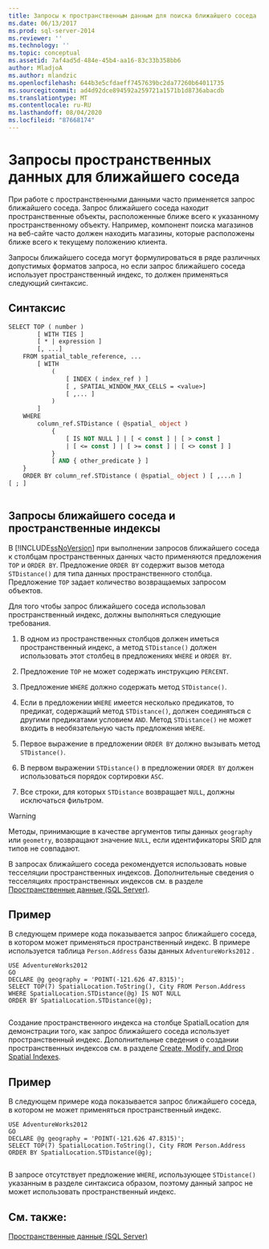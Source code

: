```yaml
---
title: Запросы к пространственным данным для поиска ближайшего соседа | Документация Майкрософт
ms.date: 06/13/2017
ms.prod: sql-server-2014
ms.reviewer: ''
ms.technology: ''
ms.topic: conceptual
ms.assetid: 7af4ad5d-484e-45b4-aa16-83c33b358bb6
author: MladjoA
ms.author: mlandzic
ms.openlocfilehash: 644b3e5cfdaeff7457639bc2da77260b64011735
ms.sourcegitcommit: ad4d92dce894592a259721a1571b1d8736abacdb
ms.translationtype: MT
ms.contentlocale: ru-RU
ms.lasthandoff: 08/04/2020
ms.locfileid: "87668174"
---
```

# <a name="query-spatial-data-for-nearest-neighbor"></a>Запросы пространственных данных для ближайшего соседа
  При работе с пространственными данными часто применяется запрос ближайшего соседа. Запрос ближайшего соседа находит пространственные объекты, расположенные ближе всего к указанному пространственному объекту. Например, компонент поиска магазинов на веб-сайте часто должен находить магазины, которые расположены ближе всего к текущему положению клиента.  
  
 Запросы ближайшего соседа могут формулироваться в ряде различных допустимых форматов запроса, но если запрос ближайшего соседа использует пространственный индекс, то должен применяться следующий синтаксис.  
  
## <a name="syntax"></a>Синтаксис  
  
```vb  
SELECT TOP ( number )  
        [ WITH TIES ]  
        [ * | expression ]   
        [, ...]  
    FROM spatial_table_reference, ...   
        [ WITH   
            (   
                [ INDEX ( index_ref ) ]   
                [ , SPATIAL_WINDOW_MAX_CELLS = <value>]   
                [ ,... ]   
            )   
        ]  
    WHERE   
        column_ref.STDistance ( @spatial_ object )   
            {   
                [ IS NOT NULL ] | [ < const ] | [ > const ]   
                | [ <= const ] | [ >= const ] | [ <> const ] ]   
            }  
            [ AND { other_predicate } ]   
    }  
    ORDER BY column_ref.STDistance ( @spatial_ object ) [ ,...n ]  
[ ; ]  
  
```  
  
## <a name="nearest-neighbor-query-and-spatial-indexes"></a>Запросы ближайшего соседа и пространственные индексы  
 В [!INCLUDE[ssNoVersion](../../includes/ssnoversion-md.md)] при выполнении запросов ближайшего соседа к столбцам пространственных данных часто применяются предложения `TOP` и `ORDER BY`. Предложение `ORDER BY` содержит вызов метода `STDistance()` для типа данных пространственного столбца. Предложение `TOP` задает количество возвращаемых запросом объектов.  
  
 Для того чтобы запрос ближайшего соседа использовал пространственный индекс, должны выполняться следующие требования.  
  
1.  В одном из пространственных столбцов должен иметься пространственный индекс, а метод `STDistance()` должен использовать этот столбец в предложениях `WHERE` и `ORDER BY`.  
  
2.  Предложение `TOP` не может содержать инструкцию `PERCENT`.  
  
3.  Предложение `WHERE` должно содержать метод `STDistance()`.  
  
4.  Если в предложении `WHERE` имеется несколько предикатов, то предикат, содержащий метод `STDistance()`, должен соединяться с другими предикатами условием `AND`. Метод `STDistance()` не может входить в необязательную часть предложения `WHERE`.  
  
5.  Первое выражение в предложении `ORDER BY` должно вызывать метод `STDistance()`.  
  
6.  В первом выражении `STDistance()` в предложении `ORDER BY` должен использоваться порядок сортировки `ASC`.  
  
7.  Все строки, для которых `STDistance` возвращает `NULL`, должны исключаться фильтром.  
  
> [!WARNING]  
>  Методы, принимающие в качестве аргументов типы данных `geography` или `geometry`, возвращают значение `NULL`, если идентификаторы SRID для типов не совпадают.  
  
 В запросах ближайшего соседа рекомендуется использовать новые тесселяции пространственных индексов. Дополнительные сведения о тесселяциях пространственных индексов см. в разделе [Пространственные данные (SQL Server)](spatial-data-sql-server.md).  
  
## <a name="example"></a>Пример  
 В следующем примере кода показывается запрос ближайшего соседа, в котором может применяться пространственный индекс. В примере используется таблица `Person.Address` базы данных `AdventureWorks2012` .  
  
```  
USE AdventureWorks2012  
GO  
DECLARE @g geography = 'POINT(-121.626 47.8315)';  
SELECT TOP(7) SpatialLocation.ToString(), City FROM Person.Address  
WHERE SpatialLocation.STDistance(@g) IS NOT NULL  
ORDER BY SpatialLocation.STDistance(@g);  
  
```  
  
 Создание пространственного индекса на столбце SpatialLocation для демонстрации того, как запрос ближайшего соседа использует пространственный индекс. Дополнительные сведения о создании пространственных индексов см. в разделе [Create, Modify, and Drop Spatial Indexes](create-modify-and-drop-spatial-indexes.md).  
  
## <a name="example"></a>Пример  
 В следующем примере кода показывается запрос ближайшего соседа, в котором не может применяться пространственный индекс.  
  
```  
USE AdventureWorks2012  
GO  
DECLARE @g geography = 'POINT(-121.626 47.8315)';  
SELECT TOP(7) SpatialLocation.ToString(), City FROM Person.Address  
ORDER BY SpatialLocation.STDistance(@g);  
  
```  
  
 В запросе отсутствует предложение `WHERE`, использующее `STDistance()` указанным в разделе синтаксиса образом, поэтому данный запрос не может использовать пространственный индекс.  
  
## <a name="see-also"></a>См. также:  
 [Пространственные данные (SQL Server)](spatial-data-sql-server.md)  
  
  
